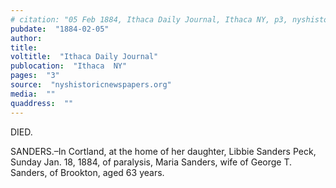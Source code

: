 ```yaml
---
# citation: "05 Feb 1884, Ithaca Daily Journal, Ithaca NY, p3, nyshistoricnewspapers.org."
pubdate:  "1884-02-05"
author: 
title: 
voltitle:  "Ithaca Daily Journal"
publocation:  "Ithaca  NY"
pages:  "3"
source:  "nyshistoricnewspapers.org"
media:  ""
quaddress:  ""
---
```

DIED.

SANDERS.–In Cortland, at the home of her daughter, Libbie Sanders Peck, Sunday Jan. 18, 1884, of paralysis, Maria Sanders, wife of George T. Sanders, of Brookton, aged 63 years.

